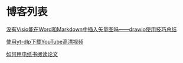 # 博客列表

[没有Visio能在Word和Markdown中插入矢量图吗——drawio使用技巧总结](./没有Visio能在Word和Markdown中插入矢量图吗——drawio使用技巧总结.md)

[使用yt-dlp下载YouTube高清视频](./使用yt-dlp下载YouTube高清视频.md)

[如何用电纸书阅读论文](./如何用电纸书阅读论文.md)

